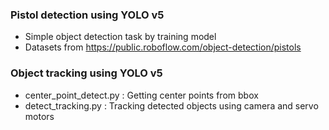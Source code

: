 ### Pistol detection using YOLO v5

- Simple object detection task by training model
- Datasets from https://public.roboflow.com/object-detection/pistols

### Object tracking using YOLO v5

- center_point_detect.py : Getting center points from bbox
- detect_tracking.py : Tracking detected objects using camera and servo motors
